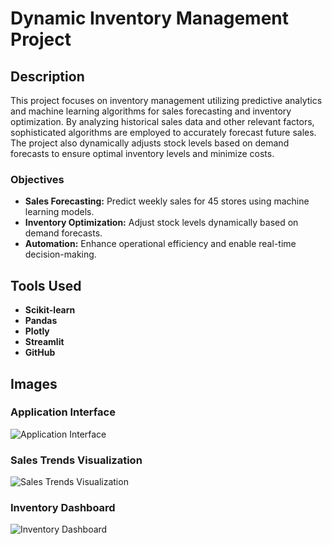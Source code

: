 # Dynamic Inventory Management Project

## Description

This project focuses on inventory management utilizing predictive analytics and machine learning algorithms for sales forecasting and inventory optimization. By analyzing historical sales data and other relevant factors, sophisticated algorithms are employed to accurately forecast future sales. The project also dynamically adjusts stock levels based on demand forecasts to ensure optimal inventory levels and minimize costs.

### Objectives

- **Sales Forecasting:** Predict weekly sales for 45 stores using machine learning models.
- **Inventory Optimization:** Adjust stock levels dynamically based on demand forecasts.
- **Automation:** Enhance operational efficiency and enable real-time decision-making.

## Tools Used

- **Scikit-learn**
- **Pandas**
- **Plotly**
- **Streamlit**
- **GitHub**

## Images

### Application Interface
![Application Interface](images.zip/images/C1.PNG)

### Sales Trends Visualization
![Sales Trends Visualization](images.zip/images/C2.PNG)

### Inventory Dashboard
![Inventory Dashboard](images.zip/images/C3.PNG)


